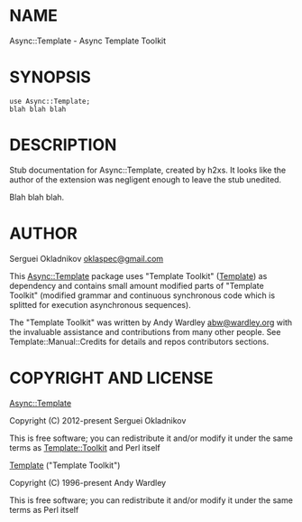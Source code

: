 # NAME

Async::Template - Async Template Toolkit

# SYNOPSIS

    use Async::Template;
    blah blah blah

# DESCRIPTION

Stub documentation for Async::Template, created by h2xs. It looks like the
author of the extension was negligent enough to leave the stub
unedited.

Blah blah blah.

# AUTHOR

Serguei Okladnikov <oklaspec@gmail.com>

This [Async::Template](https://metacpan.org/pod/Async::Template) package uses "Template Toolkit" ([Template](https://metacpan.org/pod/Template))
as dependency and contains small amount modified parts of "Template Toolkit"
(modified grammar and continuous synchronous code which is splitted for
execution asynchronous sequences).

The "Template Toolkit" was written by Andy Wardley <abw@wardley.org>
with the invaluable assistance and contributions from many other people.
See Template::Manual::Credits for details and repos contributors sections.

# COPYRIGHT AND LICENSE 

[Async::Template](https://metacpan.org/pod/Async::Template)

Copyright (C) 2012-present Serguei Okladnikov

This is free software; you can redistribute it and/or modify
it under the same terms as [Template::Toolkit](https://metacpan.org/pod/Template::Toolkit) and Perl itself

[Template](https://metacpan.org/pod/Template) ("Template Toolkit")

Copyright (C) 1996-present Andy Wardley

This is free software; you can redistribute it and/or modify
it under the same terms as Perl itself
